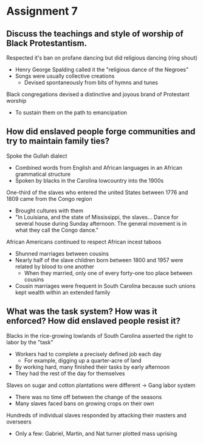 # Assignment 7

## Discuss the teachings and style of worship of Black Protestantism.

Respected it's ban on profane dancing but did religious dancing (ring shout)
- Henry George Spalding called it the "religious dance of the Negroes"
- Songs were usually collective creations
    - Devised spontaneously from bits of hymns and tunes

Black congregations devised a distinctive and joyous brand of Protestant
worship
- To sustain them on the path to emancipation

## How did enslaved people forge communities and try to maintain family ties?

Spoke the Gullah dialect
- Combined words from English and African languages in an African grammatical
  structure
- Spoken by blacks in the Carolina lowcountry into the 1900s

One-third of the slaves who entered the united States between 1776 and 1809
came from the Congo region
- Brought cultures with them
- "In Louisiana, and the state of Mississippi, the slaves... Dance for several
  house during Sunday afternoon. The general movement is in what they call the
  Congo dance."

African Americans continued to respect African incest taboos
- Shunned marriages between cousins
- Nearly half of the slave children born between 1800 and 1957 were related by
  blood to one another
    - When they married, only one of every forty-one too place between cousins
- Cousin marriages were frequent in South Carolina because such unions kept
  wealth within an extended family

## What was the task system? How was it enforced? How did enslaved people resist it?

Blacks in the rice-growing lowlands of South Carolina asserted the right to
labor by the "task"
- Workers had to complete a precisely defined job each day
    - For example, digging up a quarter-acre of land
- By working hard, many finished their tasks by early afternoon
- They had the rest of the day for themselves

Slaves on sugar and cotton plantations were different -> Gang labor system
- There was no time off between the change of the seasons
- Many slaves faced bans on growing crops on their own

Hundreds of individual slaves responded by attacking their masters and
overseers
- Only a few: Gabriel, Martin, and Nat turner plotted mass uprising

